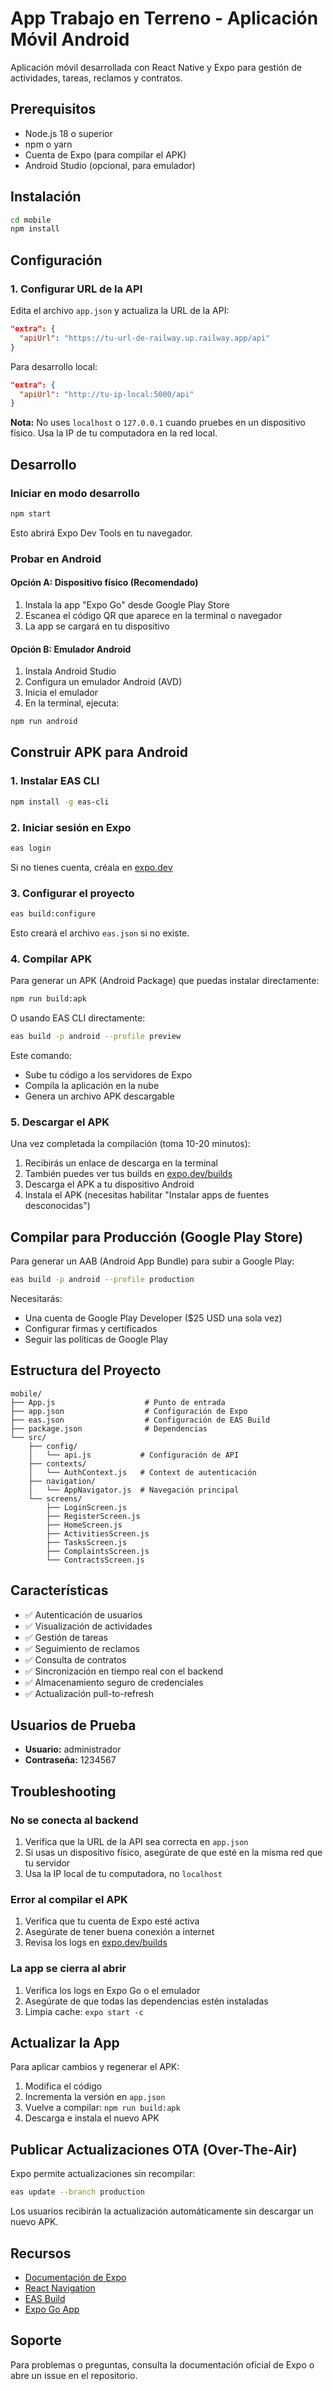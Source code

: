 # App Trabajo en Terreno - Aplicación Móvil Android

Aplicación móvil desarrollada con React Native y Expo para gestión de actividades, tareas, reclamos y contratos.

## Prerequisitos

- Node.js 18 o superior
- npm o yarn
- Cuenta de Expo (para compilar el APK)
- Android Studio (opcional, para emulador)

## Instalación

```bash
cd mobile
npm install
```

## Configuración

### 1. Configurar URL de la API

Edita el archivo `app.json` y actualiza la URL de la API:

```json
"extra": {
  "apiUrl": "https://tu-url-de-railway.up.railway.app/api"
}
```

Para desarrollo local:
```json
"extra": {
  "apiUrl": "http://tu-ip-local:5000/api"
}
```

**Nota:** No uses `localhost` o `127.0.0.1` cuando pruebes en un dispositivo físico. Usa la IP de tu computadora en la red local.

## Desarrollo

### Iniciar en modo desarrollo

```bash
npm start
```

Esto abrirá Expo Dev Tools en tu navegador.

### Probar en Android

#### Opción A: Dispositivo físico (Recomendado)

1. Instala la app "Expo Go" desde Google Play Store
2. Escanea el código QR que aparece en la terminal o navegador
3. La app se cargará en tu dispositivo

#### Opción B: Emulador Android

1. Instala Android Studio
2. Configura un emulador Android (AVD)
3. Inicia el emulador
4. En la terminal, ejecuta:

```bash
npm run android
```

## Construir APK para Android

### 1. Instalar EAS CLI

```bash
npm install -g eas-cli
```

### 2. Iniciar sesión en Expo

```bash
eas login
```

Si no tienes cuenta, créala en [expo.dev](https://expo.dev)

### 3. Configurar el proyecto

```bash
eas build:configure
```

Esto creará el archivo `eas.json` si no existe.

### 4. Compilar APK

Para generar un APK (Android Package) que puedas instalar directamente:

```bash
npm run build:apk
```

O usando EAS CLI directamente:

```bash
eas build -p android --profile preview
```

Este comando:
- Sube tu código a los servidores de Expo
- Compila la aplicación en la nube
- Genera un archivo APK descargable

### 5. Descargar el APK

Una vez completada la compilación (toma 10-20 minutos):

1. Recibirás un enlace de descarga en la terminal
2. También puedes ver tus builds en [expo.dev/builds](https://expo.dev/builds)
3. Descarga el APK a tu dispositivo Android
4. Instala el APK (necesitas habilitar "Instalar apps de fuentes desconocidas")

## Compilar para Producción (Google Play Store)

Para generar un AAB (Android App Bundle) para subir a Google Play:

```bash
eas build -p android --profile production
```

Necesitarás:
- Una cuenta de Google Play Developer ($25 USD una sola vez)
- Configurar firmas y certificados
- Seguir las políticas de Google Play

## Estructura del Proyecto

```
mobile/
├── App.js                    # Punto de entrada
├── app.json                  # Configuración de Expo
├── eas.json                  # Configuración de EAS Build
├── package.json              # Dependencias
└── src/
    ├── config/
    │   └── api.js           # Configuración de API
    ├── contexts/
    │   └── AuthContext.js   # Context de autenticación
    ├── navigation/
    │   └── AppNavigator.js  # Navegación principal
    └── screens/
        ├── LoginScreen.js
        ├── RegisterScreen.js
        ├── HomeScreen.js
        ├── ActivitiesScreen.js
        ├── TasksScreen.js
        ├── ComplaintsScreen.js
        └── ContractsScreen.js
```

## Características

- ✅ Autenticación de usuarios
- ✅ Visualización de actividades
- ✅ Gestión de tareas
- ✅ Seguimiento de reclamos
- ✅ Consulta de contratos
- ✅ Sincronización en tiempo real con el backend
- ✅ Almacenamiento seguro de credenciales
- ✅ Actualización pull-to-refresh

## Usuarios de Prueba

- **Usuario:** administrador
- **Contraseña:** 1234567

## Troubleshooting

### No se conecta al backend

1. Verifica que la URL de la API sea correcta en `app.json`
2. Si usas un dispositivo físico, asegúrate de que esté en la misma red que tu servidor
3. Usa la IP local de tu computadora, no `localhost`

### Error al compilar el APK

1. Verifica que tu cuenta de Expo esté activa
2. Asegúrate de tener buena conexión a internet
3. Revisa los logs en [expo.dev/builds](https://expo.dev/builds)

### La app se cierra al abrir

1. Verifica los logs en Expo Go o el emulador
2. Asegúrate de que todas las dependencias estén instaladas
3. Limpia cache: `expo start -c`

## Actualizar la App

Para aplicar cambios y regenerar el APK:

1. Modifica el código
2. Incrementa la versión en `app.json`
3. Vuelve a compilar: `npm run build:apk`
4. Descarga e instala el nuevo APK

## Publicar Actualizaciones OTA (Over-The-Air)

Expo permite actualizaciones sin recompilar:

```bash
eas update --branch production
```

Los usuarios recibirán la actualización automáticamente sin descargar un nuevo APK.

## Recursos

- [Documentación de Expo](https://docs.expo.dev/)
- [React Navigation](https://reactnavigation.org/)
- [EAS Build](https://docs.expo.dev/build/introduction/)
- [Expo Go App](https://expo.dev/client)

## Soporte

Para problemas o preguntas, consulta la documentación oficial de Expo o abre un issue en el repositorio.
